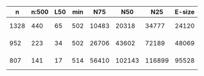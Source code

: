 n     |n:500  |L50  |min  |N75    |N50     |N25     |E-size  |max     |sum      |name
---   |---    |---  |---  |---    |---     |---     |---     |---     |---      |---
1328  |440    |65   |502  |10483  |20318   |34777   |24120   |68075   |4359219  |assembly-unitigs.fa
952   |223    |34   |502  |26706  |43602   |72189   |48069   |106188  |4404906  |assembly-contigs.fa
807   |141    |17   |514  |56410  |102143  |116899  |95528   |207849  |4407708  |assembly-scaffolds.fa
